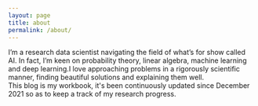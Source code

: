 ```yaml
---
layout: page
title: about
permalink: /about/
---
```


I’m a research data scientist navigating the field of what’s for show called AI. In fact, I’m keen on probability theory, linear algebra, machine learning and deep learning.I love approaching problems in a rigorously scientific manner, finding beautiful solutions and explaining them well. 
<br>
This blog is my workbook, it's been continuously updated since December 2021 so as to keep a track of my research progress. 
